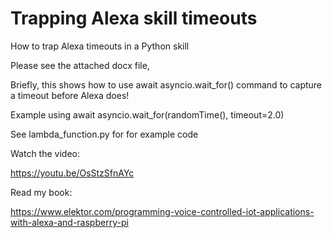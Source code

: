 # Trapping Alexa skill timeouts
How to trap Alexa timeouts in a Python skill

Please see the attached docx file,

Briefly, this shows how to use await asyncio.wait_for() command to capture a timeout before Alexa does!

Example using await asyncio.wait_for(randomTime(), timeout=2.0)

See lambda_function.py for for example code

Watch the video: 

https://youtu.be/OsStzSfnAYc

Read my book:

https://www.elektor.com/programming-voice-controlled-iot-applications-with-alexa-and-raspberry-pi

